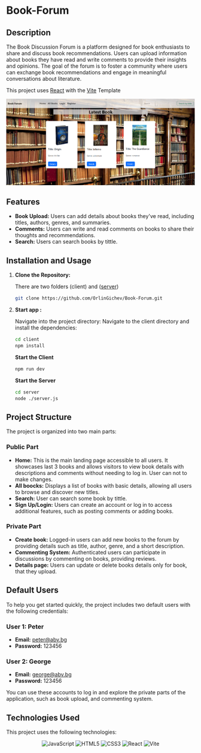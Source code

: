 # Book-Forum

## Description

The Book Discussion Forum is a platform designed for book enthusiasts to share and discuss book recommendations. Users can upload information about books they have read and write comments to provide their insights and opinions. The goal of the forum is to foster a community where users can exchange book recommendations and engage in meaningful conversations about literature.

This project uses [React](https://react.dev/) with the [Vite](https://vitejs.dev/) Template

![homepage image](client/public/HomePage.png)

## Features

- **Book Upload:** Users can add details about books they've read, including titles, authors, genres, and summaries.
- **Comments:** Users can write and read comments on books to share their thoughts and recommendations.
- **Search:** Users can search books by tittle.

## Installation and Usage

1. **Clone the Repository:**

   
   There are two folders (client) and ([server](https://github.com/softuni-practice-server/softuni-practice-server/tree/master))<br />
   
   ```bash
   git clone https://github.com/OrlinGichev/Book-Forum.git
   
2. **Start app :**

   Navigate into the project directory:
   Navigate to the client directory and install the dependencies:
   
   ```bash
   cd client
   npm install
   ````
   **Start the Client**

   ```bash
   npm run dev
   ````
   **Start the Server**
   ```bash
   cd server
   node ./server.js
   ````
   
## Project Structure

The project is organized into two main parts:

### Public Part

- **Home:** This is the main landing page accessible to all users. It showcases last 3 books  and allows visitors to view book details with descriptions and comments without needing to log in. User can not to make changes.
- **All boocks:** Displays a list of books with basic details, allowing all users to browse and discover new titles.
- **Search:** User can search some book by tittle.
- **Sign Up/Login:** Users can create an account or log in to access additional features, such as posting comments or adding books.

### Private Part

- **Create book:** Logged-in users can add new books to the forum by providing details such as title, author, genre, and a short description.
- **Commenting System:** Authenticated users can participate in discussions by commenting on books, providing reviews.
- **Details page:** Users can update or delete books details only for book, that they upload.

## Default Users

To help you get started quickly, the project includes two default users with the following credentials:

### User 1: Peter

- **Email:** peter@abv.bg
- **Password:** 123456

### User 2: George

- **Email:** george@abv.bg
- **Password:** 123456

You can use these accounts to log in and explore the private parts of the application, such as  book upload, and commenting system.


## Technologies Used

This project uses the following technologies:

<p align="center">
  <img src="https://img.shields.io/badge/JavaScript-F7DF1E?style=for-the-badge&logo=javascript&logoColor=black" alt="JavaScript" />
  <img src="https://img.shields.io/badge/HTML5-E34F26?style=for-the-badge&logo=html5&logoColor=white" alt="HTML5" />
  <img src="https://img.shields.io/badge/CSS3-1572B6?style=for-the-badge&logo=css3&logoColor=white" alt="CSS3" />
  <img src="https://img.shields.io/badge/React-61DAFB?style=for-the-badge&logo=react&logoColor=black" alt="React" />
  <img src="https://img.shields.io/badge/Vite-646CFF?style=for-the-badge&logo=vite&logoColor=white" alt="Vite" />
</p>



